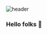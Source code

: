 
<!-- [![Header](https://raw.githubusercontent.com/adimasmudi/adimasmudi/header.jpg "Header")](https://adimasmudi.github.io/portofolio/) -->
![header](https://user-images.githubusercontent.com/72192729/154835388-cbb370c1-078a-444c-b2be-fc3f88a8037e.jpg)
### Hello folks 👋

<!--
**adimasmudi/adimasmudi** is a ✨ _special_ ✨ repository because its `README.md` (this file) appears on your GitHub profile.

Here are some ideas to get you started:


- 🔭 I’m currently working on ...
- 🌱 I’m currently learning ...
- 👯 I’m looking to collaborate on ...
- 🤔 I’m looking for help with ...
- 💬 Ask me about ...
- 📫 How to reach me: ...
- 😄 Pronouns: ...
- ⚡ Fun fact: ...
-->

